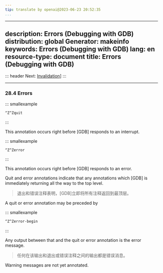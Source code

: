 ```yaml
---
tip: translate by openai@2023-06-23 20:52:35
...
```

---
description: Errors (Debugging with GDB)
distribution: global
Generator: makeinfo
keywords: Errors (Debugging with GDB)
lang: en
resource-type: document
title: Errors (Debugging with GDB)
---
::: header
Next: [Invalidation](Invalidation.html#Invalidation)]
:::

---

### 28.4 Errors

::: smallexample

```bash
^Z^Zquit
```

:::

This annotation occurs right before [GDB] responds to an interrupt.

::: smallexample

```bash
^Z^Zerror
```

:::

This annotation occurs right before [GDB] responds to an error.


Quit and error annotations indicate that any annotations which [GDB] is immediately returning all the way to the top level.

> 退出和错误注释表明，[GDB]立即将所有注释返回到最顶层。

A quit or error annotation may be preceded by

::: smallexample

```bash
^Z^Zerror-begin
```

:::


Any output between that and the quit or error annotation is the error message.

> 任何在该输出和退出或错误注释之间的输出都是错误消息。

Warning messages are not yet annotated.
